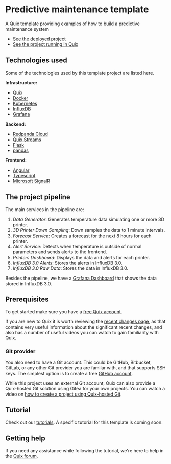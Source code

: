 # Predictive maintenance template

A Quix template providing examples of how to build a predictive maintenance system

* [See the deployed project](https://portal.platform.quix.io/pipeline?workspace=demo-predictivemaintenance-dev&token=pat-1bb3d78414e049a09ab6a9a6a9f9f7eb)
* [See the project running in Quix](https://dash-demo-predictivemaintenance-dev.deployments.quix.io/)

## Technologies used

Some of the technologies used by this template project are listed here.

**Infrastructure:** 

* [Quix](https://quix.io/)
* [Docker](https://www.docker.com/)
* [Kubernetes](https://kubernetes.io/)
* [InfluxDB](https://www.influxdata.com/products/influxdb/)
* [Grafana](https://grafana.com/grafana/)

**Backend:** 

* [Redpanda Cloud](https://redpanda.com/redpanda-cloud)
* [Quix Streams](https://github.com/quixio/quix-streams)
* [Flask](https://flask.palletsprojects.com/en/2.3.x/#)
* [pandas](https://pandas.pydata.org/docs/reference/api/pandas.DataFrame.html)

**Frontend:**

* [Angular](https://angular.io/)
* [Typescript](https://www.typescriptlang.org/)
* [Microsoft SignalR](https://learn.microsoft.com/en-us/aspnet/signalr/)

## The project pipeline

The main services in the pipeline are:

1. *Data Generator*: Generates temperature data simulating one or more 3D printer.
2. *3D Printer Down Sampling*: Down samples the data to 1 minute intervals.
3. *Forecast Service*: Creates a forecast for the next 8 hours for each printer.
4. *Alert Service*: Detects when temperature is outside of normal parameters and sends alerts to the frontend.
5. *Printers Dashboard*: Displays the data and alerts for each printer.
6. *InfluxDB 3.0 Alerts*: Stores the alerts in InfluxDB 3.0.
7. *InfluxDB 3.0 Raw Data*: Stores the data in InfluxDB 3.0.

Besides the pipeline, we have a [Grafana Dashboard](https://quix.io/demos/grafana/public-dashboards/1a7abce7ed194ec18425670e989136a4)
that shows the data stored in InfluxDB 3.0.

## Prerequisites

To get started make sure you have a [free Quix account](https://portal.platform.quix.io/self-sign-up).

If you are new to Quix it is worth reviewing the [recent changes page](https://quix.io/docs/platform/changes.html), 
as that contains very useful information about the significant recent changes, and also has a number of useful videos you can watch to gain familiarity with Quix.

### Git provider

You also need to have a Git account. This could be GitHub, Bitbucket, GitLab, or any other Git provider you are familar with, and that supports SSH keys. The simplest option is to create a free [GitHub account](https://github.com).

While this project uses an external Git account, Quix can also provide a Quix-hosted Git solution using Gitea for your own projects. You can watch a video on [how to create a project using Quix-hosted Git](https://www.loom.com/share/b4488be244834333aec56e1a35faf4db?sid=a9aa124a-a2b0-45f1-a756-11b4395d0efc).

## Tutorial

Check out our [tutorials](https://quix.io/docs/platform/tutorials/).
A specific tutorial for this template is coming soon.



## Getting help

If you need any assistance while following the tutorial, we're here to help in the [Quix forum](https://forum.quix.io/).
